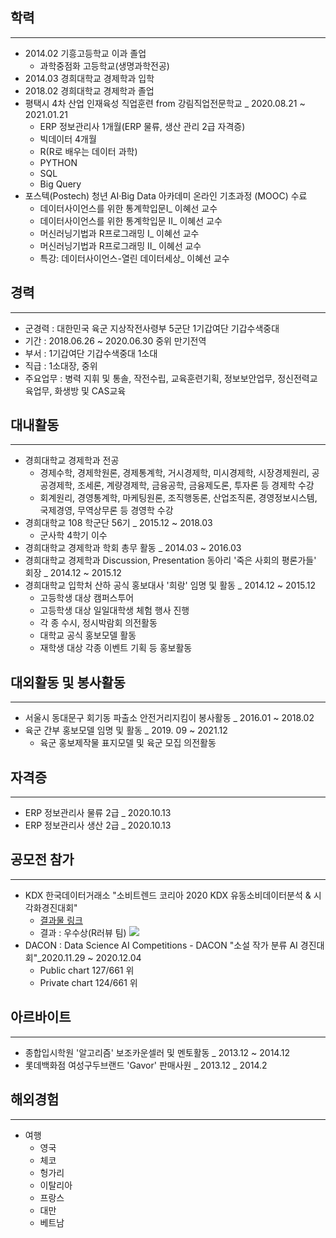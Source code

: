 ## 학력
---  
- 2014.02 기흥고등학교 이과 졸업
  + 과학중점화 고등학교(생명과학전공)
- 2014.03 경희대학교 경제학과 입학  
- 2018.02 경희대학교 경제학과 졸업  
- 평택시 4차 산업 인재육성 직업훈련 from 강림직업전문학교 _ 2020.08.21 ~ 2021.01.21
  + ERP 정보관리사 1개월(ERP 물류, 생산 관리 2급 자격증) 
  + 빅데이터 4개월 
  - R(R로 배우는 데이터 과학)
  - PYTHON
  - SQL
  - Big Query
- 포스텍(Postech) 청년 AI·Big Data 아카데미 온라인 기초과정 (MOOC) 수료 
  + 데이터사이언스를 위한 통계학입문Ⅰ_ 이혜선 교수
  + 데이터사이언스를 위한 통계학입문 II_ 이혜선 교수
  + 머신러닝기법과 R프로그래밍 I_ 이혜선 교수
  + 머신러닝기법과 R프로그래밍 II_ 이혜선 교수
  + 특강: 데이터사이언스-열린 데이터세상_ 이혜선 교수 


## 경력 
---
- 군경력 : 대한민국 육군 지상작전사령부 5군단 1기갑여단 기갑수색중대
- 기간 : 2018.06.26 ~ 2020.06.30 중위 만기전역
- 부서 : 1기갑여단 기갑수색중대 1소대
- 직급 : 1소대장, 중위 
- 주요업무 : 병력 지휘 및 통솔, 작전수립, 교육훈련기획, 정보보안업무, 정신전력교육업무, 화생방 및 CAS교육
  
## 대내활동  
---
- 경희대학교 경제학과 전공  
  + 경제수학, 경제학원론, 경제통계학, 거시경제학, 미시경제학, 시장경제원리, 공공경제학, 조세론, 계량경제학, 금융공학, 금융제도론, 투자론  등 경제학 수강
  + 회계원리, 경영통계학, 마케팅원론, 조직행동론, 산업조직론, 경영정보시스템, 국제경영, 무역상무론 등 경영학 수강
- 경희대학교 108 학군단 56기 _ 2015.12 ~ 2018.03
  + 군사학 4학기 이수  
- 경희대학교 경제학과 학회 총무 활동 _ 2014.03 ~ 2016.03
- 경희대학교 경제학과 Discussion, Presentation 동아리 '죽은 사회의 평론가들' 회장 _ 2014.12 ~ 2015.12  
- 경희대학교 입학처 산하 공식 홍보대사 '희랑' 임명 및 활동 _ 2014.12 ~ 2015.12  
  + 고등학생 대상 캠퍼스투어  
  + 고등학생 대상 일일대학생 체험 행사 진행
  + 각 종 수시, 정시박람회 의전활동  
  + 대학교 공식 홍보모델 활동  
  + 재학생 대상 각종 이벤트 기획 등 홍보활동    
    
## 대외활동 및 봉사활동  
---  
- 서울시 동대문구 회기동 파출소 안전거리지킴이 봉사활동 _ 2016.01 ~ 2018.02
- 육군 간부 홍보모델 임명 및 활동 _ 2019. 09 ~ 2021.12
  + 육군 홍보제작물 표지모델 및 육군 모집 의전활동

## 자격증  
---
- ERP 정보관리사 물류 2급 _ 2020.10.13
- ERP 정보관리사 생산 2급 _ 2020.10.13  
  
## 공모전 참가  
---
- KDX 한국데이터거래소 "소비트렌드 코리아 2020 KDX 유동소비데이터분석 & 시각화경진대회"  
  + [결과물 링크](https://github.com/neip313/KDX_2020_project)
  + 결과 : 우수상(R러뷰 팀)
  ![](image/)
- DACON : Data Science AI Competitions - DACON "소설 작가 분류 AI 경진대회"_2020.11.29 ~ 2020.12.04 
  + Public chart 127/661 위 
  + Private chart 124/661 위 
## 아르바이트 
---  
- 종합입시학원 '알고리즘' 보조카운셀러 및 멘토활동 _ 2013.12 ~ 2014.12  
- 롯데백화점 여성구두브랜드 'Gavor' 판매사원 _ 2013.12 _ 2014.2  
  
## 해외경험   
---  
- 여행  
  + 영국  
  + 체코  
  + 헝가리  
  + 이탈리아  
  + 프랑스  
  + 대만  
  + 베트남

